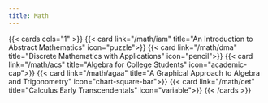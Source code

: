 ```yaml
---
title: Math
---
```


{{< cards cols="1" >}}
{{< card link="/math/iam" title="An Introduction to Abstract Mathematics" icon="puzzle">}}
{{< card link="/math/dma" title="Discrete Mathematics with Applications" icon="pencil">}}
{{< card link="/math/acs" title="Algebra for College Students" icon="academic-cap">}}
{{< card link="/math/agaa" title="A Graphical Approach to Algebra and Trigonometry" icon="chart-square-bar">}}
{{< card link="/math/cet" title="Calculus Early Transcendentals" icon="variable">}}
{{< /cards >}}
